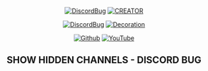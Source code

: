 <p align="center">
<a href="https://github.com/Eltotiz/showhiddenchannels"><img title="DiscordBug" src="https://capsule-render.vercel.app/api?type=wave&height=300&color=3431ff&text=Discord%20Bugs&fontAlign=50&fontAlignY=40&desc=Show%20Hidden%20Channels&descAlignY=52&descAlign=42"></a>
<a href="https://github.com/Eltotiz/showhiddenchannels"><img title="CREATOR" src="https://img.shields.io/badge/CREATED%20BY-TOTIZDEV-SCRIPT?colorA=%2929290&colorB=0045BD&colorC=191919&style=for-the-badge"></a>
</p>
<p align="center">
<a href="https://github.com/Eltotiz/showhiddenchannels"><img title="DiscordBug" src="https://img.shields.io/badge/Discord-PoC-e30303.svg"></a>
<a href="https://github.com/Eltotiz/showhiddenchannels"><img title="Decoration" src="https://img.shields.io/badge/Bug-Discord-3431ff.svg"></a>
</p>
<p align="center">
</a>
</p>
<p align="center">
<a href="https://github.com/Eltotiz/showhiddenchannels"><img title="Github" src="https://img.shields.io/badge/Github-Eltotiz-blue?style=for-the-badge&logo=github"></a>
<a href="https://www.youtube.com/@TotizDev"><img title="YouTube" src="https://img.shields.io/badge/YouTube-Totiz Dev-blue?style=for-the-badge&logo=Youtube"></a>

<h2 align="center">SHOW HIDDEN CHANNELS - DISCORD BUG</h2>
